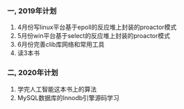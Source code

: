 ### 一, 2019年计划

1. 4月份写linux平台基于epoll的反应堆上封装的proactor模式
2. 5月份win平台基于select的反应堆上封装的proactor模式
3. 6月份完善clib库网络和常用工具
4. 读3本书

### 二, 2020年计划

1. 学完人工智能这本书上的算法
2. MySQL数据库的Innodb引擎源码学习
